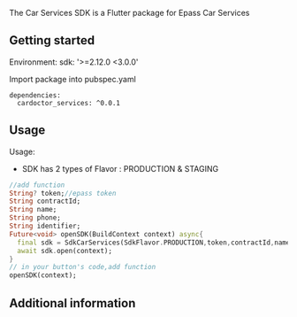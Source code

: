 
The Car Services SDK is a Flutter package for Epass Car Services

## Getting started

Environment:
sdk: '>=2.12.0 <3.0.0'

Import package into pubspec.yaml

```
dependencies:
  cardoctor_services: ^0.0.1
```

## Usage
Usage:
- SDK has 2 types of Flavor : PRODUCTION & STAGING
```dart
//add function
String? token;//epass token
String contractId;
String name;
String phone;
String identifier;
Future<void> openSDK(BuildContext context) async{
  final sdk = SdkCarServices(SdkFlavor.PRODUCTION,token,contractId,name,phone,identifier);
  await sdk.open(context);
}
// in your button's code,add function
openSDK(context);
```

## Additional information

